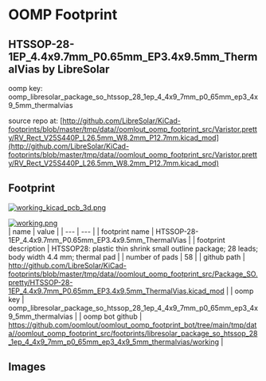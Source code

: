 # OOMP Footprint  
## HTSSOP-28-1EP_4.4x9.7mm_P0.65mm_EP3.4x9.5mm_ThermalVias  by LibreSolar  
  
oomp key: oomp_libresolar_package_so_htssop_28_1ep_4_4x9_7mm_p0_65mm_ep3_4x9_5mm_thermalvias  
  
source repo at: [http://github.com/LibreSolar/KiCad-footprints/blob/master/tmp/data//oomlout_oomp_footprint_src/Varistor.pretty/RV_Rect_V25S440P_L26.5mm_W8.2mm_P12.7mm.kicad_mod](http://github.com/LibreSolar/KiCad-footprints/blob/master/tmp/data//oomlout_oomp_footprint_src/Varistor.pretty/RV_Rect_V25S440P_L26.5mm_W8.2mm_P12.7mm.kicad_mod)  
## Footprint  
  
[![working_kicad_pcb_3d.png](working_kicad_pcb_3d_600.png)](working_kicad_pcb_3d.png)  
  
[![working.png](working_600.png)](working.png)  
| name | value | 
| --- | --- | 
| footprint name | HTSSOP-28-1EP_4.4x9.7mm_P0.65mm_EP3.4x9.5mm_ThermalVias | 
| footprint description | HTSSOP28: plastic thin shrink small outline package; 28 leads; body width 4.4 mm; thermal pad | 
| number of pads | 58 | 
| github path | http://github.com/LibreSolar/KiCad-footprints/blob/master/tmp/data//oomlout_oomp_footprint_src/Package_SO.pretty/HTSSOP-28-1EP_4.4x9.7mm_P0.65mm_EP3.4x9.5mm_ThermalVias.kicad_mod | 
| oomp key | oomp_libresolar_package_so_htssop_28_1ep_4_4x9_7mm_p0_65mm_ep3_4x9_5mm_thermalvias | 
| oomp bot github | https://github.com/oomlout/oomlout_oomp_footprint_bot/tree/main/tmp/data//oomlout_oomp_footprint_src/footprints/libresolar_package_so_htssop_28_1ep_4_4x9_7mm_p0_65mm_ep3_4x9_5mm_thermalvias/working | 
## Images  
